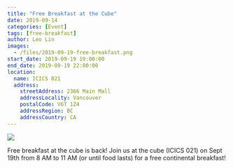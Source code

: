 ```yaml
---
title: "Free Breakfast at the Cube"
date: 2019-09-14
categories: [Event]
tags: [free-breakfast]
author: Leo Lin
images:
  - /files/2019-09-19-free-breakfast.png
start_date: 2019-09-19 19:00:00
end_date: 2019-09-19 22:00:00
location:
  name: ICICS 021
  address:
    streetAddress: 2366 Main Mall
    addressLocality: Vancouver
    postalCode: V6T 1Z4
    addressRegion: BC
    addressCountry: CA
---
```


![](/files/2019-09-19-free-breakfast.png)

Free breakfast at the cube is back!
Join us at the cube (ICICS 021) on Sept 19th from 8 AM to 11 AM (or until food lasts) for a free continental breakfast!
